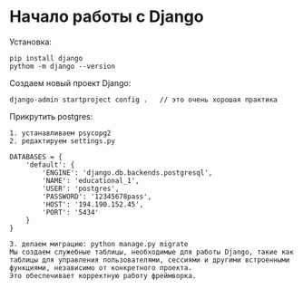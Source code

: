 # Начало работы с Django

Установка:  

    pip install django 
    pythom -m django --version



Создаем новый проект Django:  

    django-admin startproject config .   // это очень хорошая практика 



Прикрутить postgres:

    1. устанавливаем psycopg2
    2. редактируем settings.py

    DATABASES = {
        'default': {
            'ENGINE': 'django.db.backends.postgresql',
            'NAME': 'educational_1',
            'USER': 'postgres',
            'PASSWORD': '12345678pass',
            'HOST': '194.190.152.45',
            'PORT': '5434'
        }
    }

    3. делаем миграцию: python manage.py migrate
    Мы создаем служебные таблицы, необходимые для работы Django, такие как таблицы для управления пользователями, сессиями и другими встроенными функциями, независимо от конкретного проекта.   
    Это обеспечивает корректную работу фреймворка.
